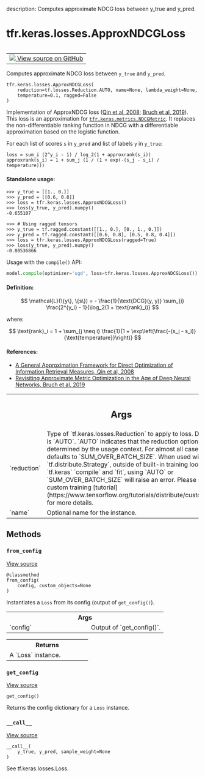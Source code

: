 description: Computes approximate NDCG loss between y_true and y_pred.

<div itemscope itemtype="http://developers.google.com/ReferenceObject">
<meta itemprop="name" content="tfr.keras.losses.ApproxNDCGLoss" />
<meta itemprop="path" content="Stable" />
<meta itemprop="property" content="__call__"/>
<meta itemprop="property" content="__init__"/>
<meta itemprop="property" content="from_config"/>
<meta itemprop="property" content="get_config"/>
</div>

# tfr.keras.losses.ApproxNDCGLoss

<!-- Insert buttons and diff -->

<table class="tfo-notebook-buttons tfo-api nocontent" align="left">
<td>
  <a target="_blank" href="https://github.com/tensorflow/ranking/tree/master/tensorflow_ranking/python/keras/losses.py#L769-L842">
    <img src="https://www.tensorflow.org/images/GitHub-Mark-32px.png" />
    View source on GitHub
  </a>
</td>
</table>

Computes approximate NDCG loss between `y_true` and `y_pred`.

<pre class="devsite-click-to-copy prettyprint lang-py tfo-signature-link">
<code>tfr.keras.losses.ApproxNDCGLoss(
    reduction=tf.losses.Reduction.AUTO, name=None, lambda_weight=None,
    temperature=0.1, ragged=False
)
</code></pre>

<!-- Placeholder for "Used in" -->

Implementation of ApproxNDCG loss ([Qin et al, 2008][qin2008];
[Bruch et al, 2019][bruch2019]). This loss is an approximation for
<a href="../../../tfr/keras/metrics/NDCGMetric.md"><code>tfr.keras.metrics.NDCGMetric</code></a>.
It replaces the non-differentiable ranking function in NDCG with a
differentiable approximation based on the logistic function.

For each list of scores `s` in `y_pred` and list of labels `y` in `y_true`:

```
loss = sum_i (2^y_i - 1) / log_2(1 + approxrank(s_i))
approxrank(s_i) = 1 + sum_j (1 / (1 + exp(-(s_j - s_i) / temperature)))
```

#### Standalone usage:

```
>>> y_true = [[1., 0.]]
>>> y_pred = [[0.6, 0.8]]
>>> loss = tfr.keras.losses.ApproxNDCGLoss()
>>> loss(y_true, y_pred).numpy()
-0.655107
```

```
>>> # Using ragged tensors
>>> y_true = tf.ragged.constant([[1., 0.], [0., 1., 0.]])
>>> y_pred = tf.ragged.constant([[0.6, 0.8], [0.5, 0.8, 0.4]])
>>> loss = tfr.keras.losses.ApproxNDCGLoss(ragged=True)
>>> loss(y_true, y_pred).numpy()
-0.80536866
```

Usage with the `compile()` API:

```python
model.compile(optimizer='sgd', loss=tfr.keras.losses.ApproxNDCGLoss())
```

#### Definition:

$$
\mathcal{L}(\{y\}, \{s\}) = - \frac{1}{\text{DCG}(y, y)} \sum_{i}
\frac{2^{y_i} - 1}{\log_2(1 + \text{rank}_i)}
$$

where:

$$
\text{rank}_i = 1 + \sum_{j \neq i}
\frac{1}{1 + \exp\left(\frac{-(s_j - s_i)}{\text{temperature}}\right)}
$$

#### References:

-   [A General Approximation Framework for Direct Optimization of Information
    Retrieval Measures, Qin et al, 2008][qin2008]
-   [Revisiting Approximate Metric Optimization in the Age of Deep Neural
    Networks, Bruch et al, 2019][bruch2019]

[qin2008]:
https://www.microsoft.com/en-us/research/publication/a-general-approximation-framework-for-direct-optimization-of-information-retrieval-measures/
[bruch2019]: https://research.google/pubs/pub48168/

<!-- Tabular view -->
 <table class="responsive fixed orange">
<colgroup><col width="214px"><col></colgroup>
<tr><th colspan="2"><h2 class="add-link">Args</h2></th></tr>

<tr>
<td>
`reduction`
</td>
<td>
Type of `tf.keras.losses.Reduction` to apply to
loss. Default value is `AUTO`. `AUTO` indicates that the reduction
option will be determined by the usage context. For almost all cases
this defaults to `SUM_OVER_BATCH_SIZE`. When used with
`tf.distribute.Strategy`, outside of built-in training loops such as
`tf.keras` `compile` and `fit`, using `AUTO` or `SUM_OVER_BATCH_SIZE`
will raise an error. Please see this custom training [tutorial](https://www.tensorflow.org/tutorials/distribute/custom_training) for
    more details.
</td>
</tr><tr>
<td>
`name`
</td>
<td>
Optional name for the instance.
</td>
</tr>
</table>

## Methods

<h3 id="from_config"><code>from_config</code></h3>

<a target="_blank" href="https://github.com/tensorflow/ranking/tree/master/tensorflow_ranking/python/keras/losses.py#L465-L472">View
source</a>

<pre class="devsite-click-to-copy prettyprint lang-py tfo-signature-link">
<code>@classmethod</code>
<code>from_config(
    config, custom_objects=None
)
</code></pre>

Instantiates a `Loss` from its config (output of `get_config()`).

<!-- Tabular view -->
 <table class="responsive fixed orange">
<colgroup><col width="214px"><col></colgroup>
<tr><th colspan="2">Args</th></tr>

<tr>
<td>
`config`
</td>
<td>
Output of `get_config()`.
</td>
</tr>
</table>

<!-- Tabular view -->
 <table class="responsive fixed orange">
<colgroup><col width="214px"><col></colgroup>
<tr><th colspan="2">Returns</th></tr>
<tr class="alt">
<td colspan="2">
A `Loss` instance.
</td>
</tr>

</table>

<h3 id="get_config"><code>get_config</code></h3>

<a target="_blank" href="https://github.com/tensorflow/ranking/tree/master/tensorflow_ranking/python/keras/losses.py#L455-L463">View
source</a>

<pre class="devsite-click-to-copy prettyprint lang-py tfo-signature-link">
<code>get_config()
</code></pre>

Returns the config dictionary for a `Loss` instance.

<h3 id="__call__"><code>__call__</code></h3>

<a target="_blank" href="https://github.com/tensorflow/ranking/tree/master/tensorflow_ranking/python/keras/losses.py#L172-L177">View
source</a>

<pre class="devsite-click-to-copy prettyprint lang-py tfo-signature-link">
<code>__call__(
    y_true, y_pred, sample_weight=None
)
</code></pre>

See tf.keras.losses.Loss.
